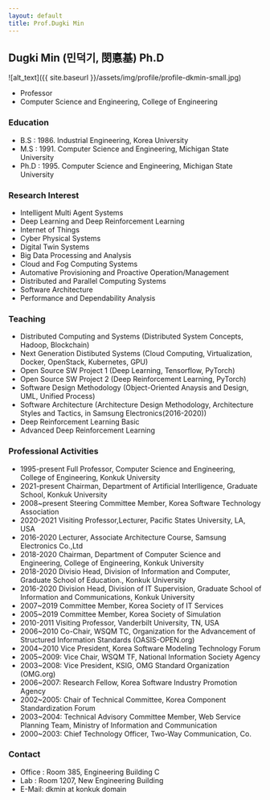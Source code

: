 ```yaml
---
layout: default
title: Prof.Dugki Min
---
```


## Dugki Min (민덕기, 閔悳基) Ph.D
![alt_text]({{ site.baseurl }}/assets/img/profile/profile-dkmin-small.jpg)
* Professor
* Computer Science and Engineering, College of Engineering

### Education
* B.S : 1986. Industrial Engineering, Korea University
* M.S : 1991. Computer Science and Engineering, Michigan State University
* Ph.D : 1995. Computer Science and Engineering, Michigan State University

### Research Interest
* Intelligent Multi Agent Systems
* Deep Learning and Deep Reinforcement Learning
* Internet of Things 
* Cyber Physical Systems 
* Digital Twin Systems 
* Big Data Processing and Analysis 
* Cloud and Fog Computing Systems
* Automative Provisioning and Proactive Operation/Management
* Distributed and Parallel Computing Systems
* Software Architecture 
* Performance and Dependability Analysis

### Teaching
* Distributed Computing and Systems (Distributed System Concepts, Hadoop, Blockchain)
* Next Generation Distibuted Systems (Cloud Computing, Virtualization, Docker, OpenStack, Kubernetes, GPU)
* Open Source SW Project 1 (Deep Learning, Tensorflow, PyTorch)
* Open Source SW Project 2 (Deep Reinforcement Learning, PyTorch)
* Software Design Methodology (Object-Oriented Anaysis and Design, UML, Unified Process)
* Software Architecture (Architecture Design Methodology, Architecture Styles and Tactics, in Samsung Electronics(2016-2020))
* Deep Reinforcement Learning Basic 
* Advanced Deep Reinforcement Learning

### Professional Activities
* 1995-present Full Professor, Computer Science and Engineering, College of Engineering, Konkuk University
* 2021-present Chairman, Department of Artificial Interlligence, Graduate School, Konkuk University
* 2008~present Steering Committee Member, Korea Software Technology Association 
* 2020-2021    Visiting Professor,Lecturer, Pacific States University, LA, USA
* 2016-2020   Lecturer, Associate Architecture Course, Samsung Electronics Co.,Ltd
* 2018-2020   Chairman, Department of Computer Science and Engineering, College of Engineering, Konkuk University
* 2018-2020   Divisio Head, Division of Information and Computer, Graduate School of Education., Konkuk University
* 2016-2020   Division Head, Division of IT Supervision, Graduate School of Information and Communications, Konkuk University
* 2007~2019 Committee Member, Korea Society of IT Services
* 2005~2019 Committee Member, Korea Society of Simulation
* 2010-2011   Visiting Professor, Vanderbilt University, TN, USA
* 2006~2010   Co-Chair, WSQM TC, Organization for the Advancement of Structured Information Standards (OASIS-OPEN.org)
* 2004~2010   Vice President, Korea Software Modeling Technology Forum
* 2005~2009:  Vice Chair, WSQM TF, National Information Society Agency
* 2003~2008:  Vice President, KSIG, OMG Standard Organization (OMG.org)
* 2006~2007:  Research Fellow, Korea Software Industry Promotion Agency
* 2002~2005:  Chair of Technical Committee, Korea Component Standardization Forum
* 2003~2004:  Technical Advisory Committee Member, Web Service Planning Team, Ministry of Information and Communication
* 2000~2003:  Chief Technology Officer, Two-Way Communication, Co.

### Contact
* Office : Room 385, Engineering Building C
* Lab : Room 1207, New Engineering Building
* E-Mail: dkmin at konkuk domain
